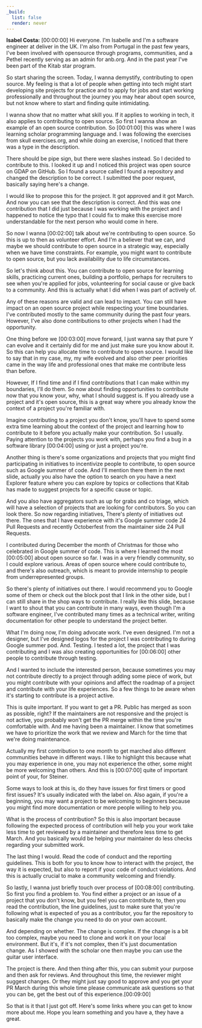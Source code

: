 ```yaml
---
_build:
  list: false
  render: never
---
```


**Isabel Costa:** [00:00:00] Hi everyone. I'm Isabelle and I'm a software engineer at deliver in the UK. I'm also from Portugal in the past few years, I've been involved with opensource through programs, communities, and a Pethel recently serving as an admin for anb.org. And in the past year I've been part of the Kitab star program.

So start sharing the screen. Today, I wanna demystify, contributing to open source. My feeling is that a lot of people when getting into tech might start developing site projects for practice and to apply for jobs and start working professionally and throughout the journey you may hear about open source, but not know where to start and finding quite intimidating.

I wanna show that no matter what skill you. If it applies to working in tech, it also applies to contributing to open source. So first I wanna show an example of an open source contribution. So [00:01:00] this was where I was learning scholar programming language and. I was following the exercises from skull exercises.org, and while doing an exercise, I noticed that there was a type in the description.

There should be pipe sign, but there were slashes instead. So I decided to contribute to this. I looked it up and I noticed this project was open source on GDAP on GitHub. So I found a source called I found a repository and changed the description to be correct. I submitted the poor request, basically saying here's a change.

I would like to propose this for the project. It got approved and it got March. And now you can see that the description is correct. And this was one contribution that I did just because I was working with the project and I happened to notice the typo that I could fix to make this exercise more understandable for the next person who would come in here.

So now I wanna [00:02:00] talk about we're contributing to open source. So this is up to then as volunteer effort. And I'm a believer that we can, and maybe we should contribute to open source in a strategic way, especially when we have time constraints. For example, you might want to contribute to open source, but you lack availability due to life circumstances.

So let's think about this. You can contribute to open source for learning skills, practicing current ones, building a portfolio, perhaps for recruiters to see when you're applied for jobs, volunteering for social cause or give back to a community. And this is actually what I did when I was part of actively of.

Any of these reasons are valid and can lead to impact. You can still have impact on an open source project while respecting your time boundaries. I've contributed mostly to the same community during the past four years. However, I've also done contributions to other projects when I had the opportunity.

One thing before we [00:03:00] move forward, I just wanna say that pure Y can evolve and it certainly did for me and just make sure you know about it. So this can help you allocate time to contribute to open source. I would like to say that in my case, my, my wife evolved and also other peer priorities came in the way life and professional ones that make me contribute less than before.

However, If I find time and if I find contributions that I can make within my boundaries, I'll do them. So now about finding opportunities to contribute now that you know your, why, what I should suggest is. If you already use a project and it's open source, this is a great way where you already know the context of a project you're familiar with.

Imagine contributing to a project you don't know, you'll have to spend some extra time learning about the context of the project and learning how to contribute to it before you actually make your contribution. So I usually. Paying attention to the projects you work with, perhaps you find a bug in a software library [00:04:00] using or just a project you're.

Another thing is there's some organizations and projects that you might find participating in initiatives to incentivize people to contribute, to open source such as Google summer of code. And I'll mention there them in the next slide, actually you also have the option to search on you have a next Explorer feature where you can explore by topics or collections that Kitab has made to suggest projects for a specific cause or topic.

And you also have aggregators such as up for grabs and co triage, which will have a selection of projects that are looking for contributors. So you can look there. So now regarding initiatives, There's plenty of initiatives out there. The ones that I have experience with it's Google summer code 24 Pull Requests and recently Octoberfest from the maintainer side 24 Pull Requests.

I contributed during December the month of Christmas for those who celebrated in Google summer of code. This is where I learned the most [00:05:00] about open source so far. I was in a very friendly community, so I could explore various. Areas of open source where could contribute to, and there's also outreach, which is meant to provide internship to people from underrepresented groups.

So there's plenty of initiatives out there. I would recommend you to Google some of them or check out the block post that I link in the other side, but I can still share in the shop ways to contribute. I really like this slide, because I want to shout that you can contribute in many ways, even though I'm a software engineer, I've contributed many times as a technical writer, writing documentation for other people to understand the project better.

What I'm doing now, I'm doing advocate work. I've even designed. I'm not a designer, but I've designed logos for the project I was contributing to during Google summer pod. And. Testing. I tested a lot, the project that I was contributing and I was also creating opportunities for [00:06:00] other people to contribute through testing.

And I wanted to include the interested person, because sometimes you may not contribute directly to a project through adding some piece of work, but you might contribute with your opinions and affect the roadmap of a project and contribute with your life experiences. So a few things to be aware when it's starting to contribute is a project active.

This is quite important. If you want to get a PR. Public has merged as soon as possible, right? If the maintainers are not responsive and the project is not active, you probably won't get the PR merge within the time you're comfortable with. And me having been a maintainer. I know that sometimes we have to prioritize the work that we review and March for the time that we're doing maintenance.

Actually my first contribution to one month to get marched also different communities behave in different ways. I like to highlight this because what you may experience in one, you may not experience the other, some might be more welcoming than others. And this is [00:07:00] quite of important point of your, for Steiner.

Some ways to look at this is, do they have issues for first timers or good first issues? It's usually indicated with the label on. Also again, if you're a beginning, you may want a project to be welcoming to beginners because you might find more documentation or more people willing to help you.

What is the process of contribution? So this is also important because following the expected process of contribution will help you your work take less time to get reviewed by a maintainer and therefore less time to get March. And you basically would be helping your maintainer do less checks regarding your submitted work.

The last thing I would. Read the code of conduct and the reporting guidelines. This is both for you to know how to interact with the project, the way it is expected, but also to report if youc code of conduct violations. And this is actually crucial to make a community welcoming and friendly.

So lastly, I wanna just briefly touch over process of [00:08:00] contributing. So first you find a problem to. You find either a project or an issue of a project that you don't know, but you feel you can contribute to, then you read the contribution, the line guidelines, just to make sure that you're following what is expected of you as a contributor, you far the repository to basically make the change you need to do on your own account.

And depending on whether. The change is complex. If the change is a bit too complex, maybe you need to clone and work it on your local environment. But it's, if it's not complex, then it's just documentation change. As I showed with the scholar one then maybe you can use the guitar user interface.

The project is there. And then thing after this, you can submit your purpose and then ask for reviews. And throughout this time, the reviewer might suggest changes. Or they might just say good to approve and you get your PR March during this whole time please communicate ask questions so that you can be, get the best out of this experience.[00:09:00]

So that is it that I just got off. Here's some links where you can get to know more about me. Hope you learn something and you have a, they have a great.
